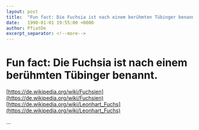 ```yaml
---
layout: post
title:  "Fun fact: Die Fuchsia ist nach einem berühmten Tübinger benannt."
date:   1990-01-01 19:55:00 +0000
author: PfiatDe
excerpt_separator: <!--more-->
---
```


# Fun fact: Die Fuchsia ist nach einem berühmten Tübinger benannt.
[https://de.wikipedia.org/wiki/Fuchsien](https://de.wikipedia.org/wiki/Fuchsien)
[https://de.wikipedia.org/wiki/Leonhart_Fuchs](https://de.wikipedia.org/wiki/Leonhart_Fuchs)

...
<!--more-->
